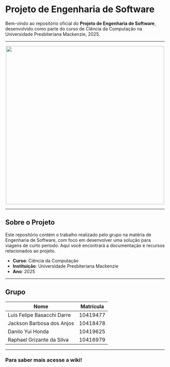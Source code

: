 # Projeto de Engenharia de Software

Bem-vindo ao repositório oficial do **Projeto de Engenharia de Software**, desenvolvido como parte do curso de Ciência da Computação na Universidade Presbiteriana Mackenzie, 2025.

---

<p align="center">
  <img src="https://github.com/user-attachments/assets/e56ee778-0f9e-41a8-b3d0-8c2624fb33f4" width="500" />
</p>

---

## Sobre o Projeto

Este repositório contém o trabalho realizado pelo grupo na matéria de Engenharia de Software, com foco em desenvolver uma solução para viagens de curto período. Aqui você encontrará a documentação e recursos relacionados ao projeto.

- **Curso**: Ciência da Computação
- **Instituição**: Universidade Presbiteriana Mackenzie
- **Ano**: 2025

---

## Grupo

| Nome                          | Matrícula  |
|-------------------------------|------------|
| Luis Felipe Basacchi Darre   | 10419477   |
| Jackson Barbosa dos Anjos    | 10418478   |
| Danilo Yui Honda             | 10419625   |
| Raphael Grizante da Silva    | 10416979   |

---

### Para saber mais acesse a wiki!
